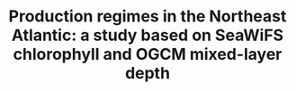 ---
title: "Production regimes in the Northeast Atlantic: a study based on SeaWiFS chlorophyll and OGCM mixed-layer depth"
authors: "Lévy, M., Y. Lehahn, J.-M. André, L. Mémery, H. Loisel, E. Heifetz"
journal: "Journal of Geophysical Research: Oceans"
volume: "110"
pages: "C07S10"
year: 2005
doi: "10.1029/2004JC002771"
url: "https://doi.org/10.1029/2004JC002771"
pdf: true
openAccess: false
abstract: ""
keywords: ["production regimes", "Northeast Atlantic", "SeaWiFS", "chlorophyll", "mixed-layer depth"]
featured: false
---